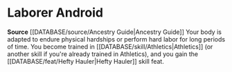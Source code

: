 ﻿---
id: '115'
name: Laborer Android
rarity: Common
rus_type_level: null
source: '[[DATABASE/source/Ancestry Guide|Ancestry Guide]]'
trait: null
type: Heritage

---
# Laborer Android

**Source** [[DATABASE/source/Ancestry Guide|Ancestry Guide]] 
Your body is adapted to endure physical hardships or perform hard labor for long periods of time. You become trained in [[DATABASE/skill/Athletics|Athletics]] (or another skill if you're already trained in Athletics), and you gain the [[DATABASE/feat/Hefty Hauler|Hefty Hauler]] skill feat.